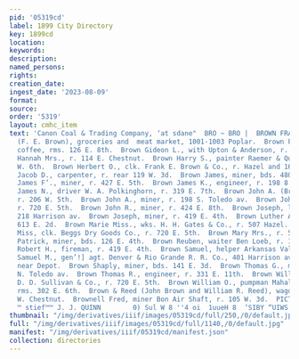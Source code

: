 ```yaml
---
pid: '05319cd'
label: 1899 City Directory
key: 1899cd
location: 
keywords: 
description: 
named_persons: 
rights: 
creation_date: 
ingest_date: '2023-08-09'
format: 
source: 
order: '5319'
layout: cmhc_item
text: 'Canon Coal & Trading Company, ‘at sdane"  BRO ~ BRO |  BROWN FRANK E. & CO.,
  (F. E. Brown), groceries and  meat market, 1001-1003 Poplar.  Brown Fred, teas and
  coffee, rms. 126 E. 8th.  Brown Gideon L., with Upton & Anderson, r. 329 W. 3d.  Brown
  Hannah Mrs., r. 114 E. Chestnut.  Brown Harry S., painter Raemer & Quinn, r. 321
  W. 6th.  Brown Herbert O., clk. Frank E. Brown & Co., r. Hazel and 16th.  Brown
  Jacob D., carpenter, r. rear 119 W. 3d.  Brown James, miner, bds. 480 E. 8th.  Brown
  James F’., miner, r. 427 E. 5th.  Brown James K., engineer, r. 198 8. Toledo av.  Brown
  James N., driver W. A. Polkinghorn, r. 319 E. 7th.  Brown John A. (Brown & Reed),
  r. 206 W. 5th.  Brown John A., miner, r. 198 S. Toledo av.  Brown John L., miner,
  r. 720 E. 5th.  Brown John R., miner, r. 424 E. 8th.  Brown Joseph, lab. H. J. Casey,
  218 Harrison av.  Brown Joseph, miner, r. 419 E. 4th.  Brown Luther A., clk., r.
  613 E. 2d.  Brown Marie Miss., wks. H. H. Gates & Co., r. 507 Hazel.  Brown Mary
  Miss, clk. Beggs Dry Goods Co., r. 720 E. 5th.  Brown Mary Mrs., r. 507 Hazel.  Brown
  Patrick, miner, bds. 126 E. 4th.  Brown Reuben, waiter Ben Loeb, r. 137 Plum.  Brown
  Robert H., fireman, r. 419 E. 4th.  Brown Samuel, helper Arkansas Valley Smelter.  Brown
  Samuel M., gen’!] agt. Denver & Rio Grande R. R. Co., 401 Harrison av., r. Poplar,
  near Depot.  Brown Shaply, miner, bds. 141 E. 3d.  Brown Thomas G., miner, r. 118
  N. Toledo av.  Brown Thomas R., engineer, r. 331 E. 11th.  Brown William J., driver
  D. D. Sullivan & Co., r. 720 E. 5th.  Brown William O., pumpman Mahala Mining Co.,
  rms. 302 E. 6th.  Brown & Reed (John Brown and William R. Reed), wagonmkrs., 139
  W. Chestnut.  Brownell Fred, miner Bon Air Shaft, r. 105 W. 3d.  PICTURE FRAMES,
  ™ stief™™ J. J. QUINN        0) Sul W 8 ''4 oi  1uueH 8  ‘SIBY “UIWS 99 |[aMog       '
thumbnail: "/img/derivatives/iiif/images/05319cd/full/250,/0/default.jpg"
full: "/img/derivatives/iiif/images/05319cd/full/1140,/0/default.jpg"
manifest: "/img/derivatives/iiif/05319cd/manifest.json"
collection: directories
---
```

